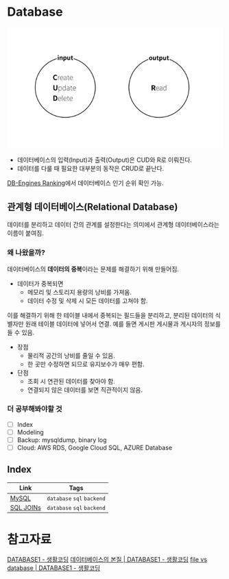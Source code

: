 # Database

![CRUD - 생활코딩](CRUD.png)

- 데이터베이스의 입력(Input)과 출력(Output)은 CUD와 R로 이뤄진다.
- 데이터를 다룰 때 필요한 대부분의 동작은 CRUD로 끝난다.

[DB-Engines Ranking](https://db-engines.com/en/ranking)에서 데이터베이스 인기 순위 확인 가능.

## 관계형 데이터베이스(Relational Database)

데이터를 분리하고 데이터 간의 관계를 설정한다는 의미에서 관계형 데이터베이스라는 이름이 붙여짐.

### 왜 나왔을까?

데이터베이스의 **데이터의 중복**이라는 문제를 해결하기 위해 만들어짐.

- 데이터가 중복되면
  - 메모리 및 스토리지 용량의 낭비를 가져옴.
  - 데이터 수정 및 삭제 시 모든 데이터를 고쳐야 함.

이를 해결하기 위해 한 테이블 내에서 중복되는 필드들을 분리하고, 분리된 데이터의 식별자만 원래 테이블 데이터에 넣어서 연결. 예를 들면 게시판 게시물과 게시자의 정보를 들 수 있음.

- 장점
  - 물리적 공간의 낭비를 줄일 수 있음.
  - 한 곳만 수정하면 되므로 유지보수가 매우 편함.
- 단점
  - 조회 시 연관된 데이터를 찾아야 함.
  - 연결되지 않은 데이터를 보면 직관적이지 않음.

### 더 공부해봐야할 것

- [ ] Index
- [ ] Modeling
- [ ] Backup: mysqldump, binary log
- [ ] Cloud: AWS RDS, Google Cloud SQL, AZURE Database

## Index

| Link                      | Tags                       |
| ------------------------- | -------------------------- |
| [MySQL](MySQL.md)         | `database` `sql` `backend` |
| [SQL JOINs](SQL-JOINs.md) | `database` `sql` `backend` |

# 참고자료

[DATABASE1 - 생활코딩](https://opentutorials.org/course/3162)
[데이터베이스의 본질 | DATABASE1 - 생활코딩](https://opentutorials.org/course/3162/19527)
[file vs database | DATABASE1 - 생활코딩](https://opentutorials.org/course/3162/19528)
